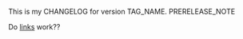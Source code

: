 This is my CHANGELOG for version TAG_NAME.
PRERELEASE_NOTE

<!-- This is a comment in the changelog -->

Do [links](https://www.google.com) work??